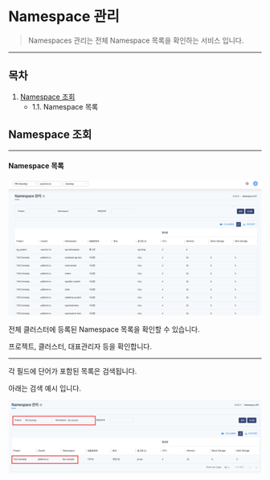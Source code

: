 # Namespace 관리

> Namespaces 관리는 전체 Namespace 목록을 확인하는 서비스 입니다.

---
## **목차**
1. [Namespace 조회](#namespace-조회)
   - 1.1. Namespace 목록

## Namespace 조회

---
#### Namespace 목록

![namespaces](img/namespaces.png)

전체 클러스터에 등록된 Namespace 목록을 확인할 수 있습니다.

프로젝트, 클러스터, 대표관리자 등을 확인합니다.

---
각 필드에 단어가 포함된 목록은 검색됩니다. 

아래는 검색 예시 입니다.

![search](img/namespace_search.png)

